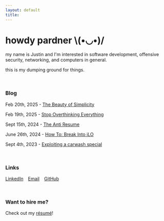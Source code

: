 ```yaml
---
layout: default
title:
---
```



# howdy pardner \\(•◡•)/

my name is Justin and I'm interested in software development, offensive security, networking, and computers in general.

this is my dumping ground for things.

<br/>

### Blog

Feb 20th, 2025 - [The Beauty of Simplicity](blog/simplicity)

Feb 19th, 2025 - [Stop Overthinking Everything](/blog/stop-overthinking-everything)

Sept 15th, 2024 - [The Anti Resume](/blog/the-anti-resume)

June 26th, 2024 - [How To: Break Into iLO](/blog/how-to-break-into-ilo)

Sept 4th, 2023 - [Exploiting a carwash special](blog/carwash)

<br/>

### Links

[LinkedIn](https://www.linkedin.com/in/justin-sautter/) &ensp; [Email](mailto:me@justinsautter.zip) &ensp; [GitHub](https://github.com/justinsautter/)

<br/>

### Want to hire me?

Check out my [résumé](/resume.pdf)!